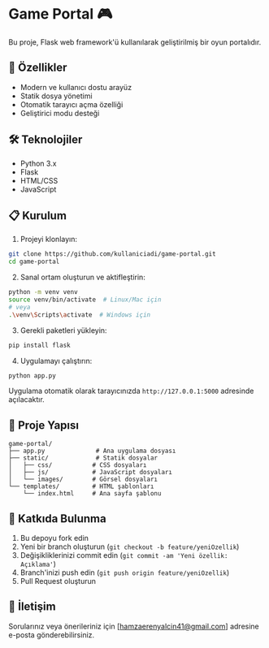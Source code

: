 # Game Portal 🎮

Bu proje, Flask web framework'ü kullanılarak geliştirilmiş bir oyun portalıdır.

## 🚀 Özellikler

- Modern ve kullanıcı dostu arayüz
- Statik dosya yönetimi
- Otomatik tarayıcı açma özelliği
- Geliştirici modu desteği

## 🛠️ Teknolojiler

- Python 3.x
- Flask
- HTML/CSS
- JavaScript

## 📋 Kurulum

1. Projeyi klonlayın:
```bash
git clone https://github.com/kullaniciadi/game-portal.git
cd game-portal
```

2. Sanal ortam oluşturun ve aktifleştirin:
```bash
python -m venv venv
source venv/bin/activate  # Linux/Mac için
# veya
.\venv\Scripts\activate  # Windows için
```

3. Gerekli paketleri yükleyin:
```bash
pip install flask
```

4. Uygulamayı çalıştırın:
```bash
python app.py
```

Uygulama otomatik olarak tarayıcınızda `http://127.0.0.1:5000` adresinde açılacaktır.

## 📁 Proje Yapısı

```
game-portal/
├── app.py              # Ana uygulama dosyası
├── static/             # Statik dosyalar
│   ├── css/           # CSS dosyaları
│   ├── js/            # JavaScript dosyaları
│   └── images/        # Görsel dosyaları
└── templates/         # HTML şablonları
    └── index.html     # Ana sayfa şablonu
```

## 🤝 Katkıda Bulunma

1. Bu depoyu fork edin
2. Yeni bir branch oluşturun (`git checkout -b feature/yeniOzellik`)
3. Değişikliklerinizi commit edin (`git commit -am 'Yeni özellik: Açıklama'`)
4. Branch'inizi push edin (`git push origin feature/yeniOzellik`)
5. Pull Request oluşturun


## 📧 İletişim

Sorularınız veya önerileriniz için [hamzaerenyalcin41@gmail.com] adresine e-posta gönderebilirsiniz. 